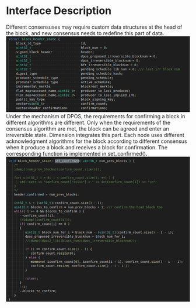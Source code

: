 # Interface Description
Different consensuses may require custom data structures at the head of the block, and new consensus needs to redefine this part of data.
![image](PIC/interface.png)
Under the mechanism of DPOS, the requirements for confirming a block in different algorithms are different. Only when the requirements of the consensus algorithm are met, the block can be agreed and enter an irreversible state. Dimension integrates this part. Each node uses different acknowledgment algorithms for the block according to different consensus when it produce a block and receives a block for confirmation. The corresponding function is implemented in set_confirmed().
![image](PIC/interface2.png)
